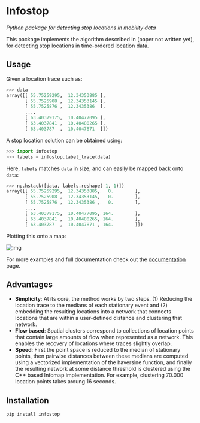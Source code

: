 # Infostop
*Python package for detecting stop locations in mobility data*

This package implements the algorithm described in (paper not written yet), for detecting stop locations in time-ordered location data.

## Usage
Given a location trace such as:

```Python
>>> data 
array([[ 55.75259295,  12.34353885 ],
       [ 55.7525908 ,  12.34353145 ],
       [ 55.7525876 ,  12.3435386  ],
       ...,
       [ 63.40379175,  10.40477095 ],
       [ 63.4037841 ,  10.40480265 ],
       [ 63.403787  ,  10.4047871  ]])
```

A stop location solution can be obtained using:

```Python
>>> import infostop
>>> labels = infostop.label_trace(data)
```

Here, `labels` matches `data` in size, and can easily be mapped back onto `data`:

```Python
>>> np.hstack([data, labels.reshape(-1, 1)])
array([[ 55.75259295,  12.34353885,   0.        ],
       [ 55.7525908 ,  12.34353145,   0.        ],
       [ 55.7525876 ,  12.3435386 ,   0.        ],
       ...,
       [ 63.40379175,  10.40477095, 164.        ],
       [ 63.4037841 ,  10.40480265, 164.        ],
       [ 63.403787  ,  10.4047871 , 164.        ]])
```

Plotting this onto a map:

![img](https://ulfaslak.com/files/infostop_example_map.png)

For more examples and full documentation check out the [documentation](https://infostop.readthedocs.io) page.

## Advantages
* **Simplicity**: At its core, the method works by two steps. (1) Reducing the location trace to the medians of each stationary event and (2) embedding the resulting locations into a network that connects locations that are within a user-defined distance and clustering that network.
* **Flow based**: Spatial clusters correspond to collections of location points that contain large amounts of flow when represented as a network. This enables the recovery of locations where traces slightly overlap.
* **Speed**: First the point space is reduced to the median of stationary points, then pairwise distances between these medians are computed using a vectorized implementation of the haversine function, and finally the resulting network at some distance threshold is clustered using the C++ based Infomap implementation. For example, clustering 70.000 location points takes aroung 16 seconds.

## Installation
`pip install infostop`

